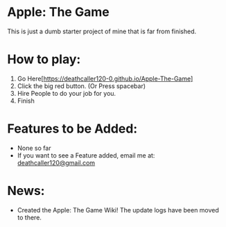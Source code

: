 # Apple: The Game
This is just a dumb starter project of mine that is far from finished.

# How to play:
1) Go Here[https://deathcaller120-0.github.io/Apple-The-Game]
2) Click the big red button. (Or Press spacebar)
3) Hire People to do your job for you.
4) Finish

# Features to be Added:
- None so far
- If you want to see a Feature added, email me at: deathcaller120@gmail.com

# News:
- Created the Apple: The Game Wiki! The update logs have been moved to there.
